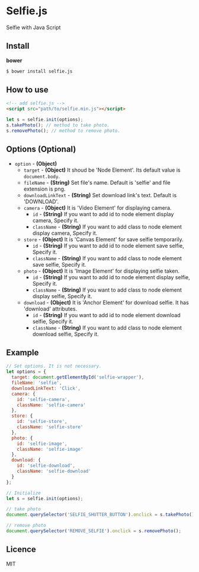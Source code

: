 # Selfie.js
Selfie with Java Script

## Install
__bower__
```sh
$ bower install selfie.js
```

## How to use
```html
<!-- add selfie.js -->
<script src="path/to/selfie.min.js"></script>
```

```js
let s = selfie.init(options);
s.takePhoto(); // method to take photo.
s.removePhoto(); // method to remove photo.
```

## Options (Optional)
- `option` - __(Object)__
  - `target` - __(Object)__ It shoud be 'Node Element'. Its default value is `document.body`.
  - `fileName` - __(String)__ Set file's name. Default is 'selfie' and file extension is png.
  - `downloadLinkText` - __(String)__ Set download link's text. Default is 'DOWNLOAD'.
  - `camera` - __(Object)__ It is 'Video Element' for displaying camera.
    - `id` - __(String)__ If you want to add id to node element display camera, Specify it.
    - `className` - __(String)__ If you want to add class to node element display camera, Specify it.
  - `store` - __(Object)__ It is 'Canvas Element' for save selfie temporarily.
    - `id` - __(String)__ If you want to add id to node element save selfie, Specify it.
    - `className` - __(String)__ If you want to add class to node element save selfie, Specify it.
  - `photo` - __(Object)__ It is 'Image Element' for displaying selfie taken.
    - `id` - __(String)__ If you want to add id to node element display selfie, Specify it.
    - `className` - __(String)__ If you want to add class to node element display selfie, Specify it.
  - `download` - __(Object)__ It is 'Anchor Element' for download selfie. It has 'download' attributes.
    - `id` - __(String)__ If you want to add id to node element download selfie, Specify it.
    - `className` - __(String)__ If you want to add class to node element download selfie, Specify it.

## Example
```js
// Set options. It is not necessary.
let options = {
  target: document.getElementById('selfie-wrapper'),
  fileName: 'selfie',
  downloadLinkText: 'Click',
  camera: {
    id: 'selfie-camera',
    className: 'selfie-camera'
  },
  store: {
    id: 'selfie-store',
    className: 'selfie-store'
  },
  photo: {
    id: 'selfie-image',
    className: 'selfie-image'
  },
  download: {
    id: 'selfie-download',
    className: 'selfie-download'
  }
};

// Initialize
let s = selfie.init(options);

// take photo
document.querySelector('SELFIE_SHUTTER_BUTTON').onclick = s.takePhoto();

// remove photo
document.querySelector('REMOVE_SELFIE').onclick = s.removePhoto();
```

## Licence
MIT

